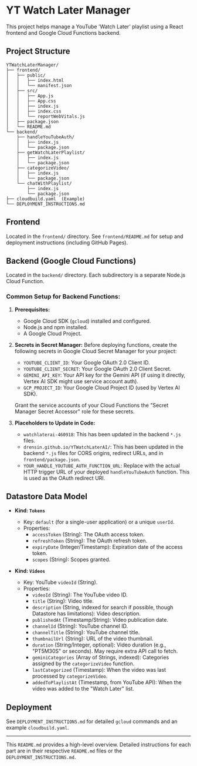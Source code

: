 # YT Watch Later Manager

This project helps manage a YouTube 'Watch Later' playlist using a React frontend and Google Cloud Functions backend.

## Project Structure

```
YTWatchLaterManager/
├── frontend/
│   ├── public/
│   │   ├── index.html
│   │   └── manifest.json
│   ├── src/
│   │   ├── App.js
│   │   ├── App.css
│   │   ├── index.js
│   │   ├── index.css
│   │   └── reportWebVitals.js
│   ├── package.json
│   └── README.md
└── backend/
    ├── handleYouTubeAuth/
    │   ├── index.js
    │   └── package.json
    ├── getWatchLaterPlaylist/
    │   ├── index.js
    │   └── package.json
    ├── categorizeVideo/
    │   ├── index.js
    │   └── package.json
    └── chatWithPlaylist/
        ├── index.js
        └── package.json
├── cloudbuild.yaml  (Example)
└── DEPLOYMENT_INSTRUCTIONS.md
```

## Frontend

Located in the `frontend/` directory. See `frontend/README.md` for setup and deployment instructions (including GitHub Pages).

## Backend (Google Cloud Functions)

Located in the `backend/` directory. Each subdirectory is a separate Node.js Cloud Function.

### Common Setup for Backend Functions:

1.  **Prerequisites:**
    *   Google Cloud SDK (`gcloud`) installed and configured.
    *   Node.js and npm installed.
    *   A Google Cloud Project.

2.  **Secrets in Secret Manager:**
    Before deploying functions, create the following secrets in Google Cloud Secret Manager for your project:
    *   `YOUTUBE_CLIENT_ID`: Your Google OAuth 2.0 Client ID.
    *   `YOUTUBE_CLIENT_SECRET`: Your Google OAuth 2.0 Client Secret.
    *   `GEMINI_API_KEY`: Your API key for the Gemini API (if using it directly, Vertex AI SDK might use service account auth).
    *   `GCP_PROJECT_ID`: Your Google Cloud Project ID (used by Vertex AI SDK).

    Grant the service accounts of your Cloud Functions the "Secret Manager Secret Accessor" role for these secrets.

3.  **Placeholders to Update in Code:**
    *   `watchlaterai-460918`: This has been updated in the backend `*.js` files.
    *   `drensin.github.io/YTWatchLaterAI/`: This has been updated in the backend `*.js` files for CORS origins, redirect URLs, and in `frontend/package.json`.
    *   `YOUR_HANDLE_YOUTUBE_AUTH_FUNCTION_URL`: Replace with the actual HTTP trigger URL of your deployed `handleYouTubeAuth` function. This is used as the OAuth redirect URI.

## Datastore Data Model

*   **Kind: `Tokens`**
    *   Key: `default` (for a single-user application) or a unique `userId`.
    *   Properties:
        *   `accessToken` (String): The OAuth access token.
        *   `refreshToken` (String): The OAuth refresh token.
        *   `expiryDate` (Integer/Timestamp): Expiration date of the access token.
        *   `scopes` (String): Scopes granted.

*   **Kind: `Videos`**
    *   Key: YouTube `videoId` (String).
    *   Properties:
        *   `videoId` (String): The YouTube video ID.
        *   `title` (String): Video title.
        *   `description` (String, indexed for search if possible, though Datastore has limitations): Video description.
        *   `publishedAt` (Timestamp/String): Video publication date.
        *   `channelId` (String): YouTube channel ID.
        *   `channelTitle` (String): YouTube channel title.
        *   `thumbnailUrl` (String): URL of the video thumbnail.
        *   `duration` (String/Integer, optional): Video duration (e.g., "PT5M30S" or seconds). May require extra API call to fetch.
        *   `geminiCategories` (Array of Strings, indexed): Categories assigned by the `categorizeVideo` function.
        *   `lastCategorized` (Timestamp): When the video was last processed by `categorizeVideo`.
        *   `addedToPlaylistAt` (Timestamp, from YouTube API): When the video was added to the "Watch Later" list.

## Deployment

See `DEPLOYMENT_INSTRUCTIONS.md` for detailed `gcloud` commands and an example `cloudbuild.yaml`.

---

This `README.md` provides a high-level overview. Detailed instructions for each part are in their respective `README.md` files or the `DEPLOYMENT_INSTRUCTIONS.md`.
